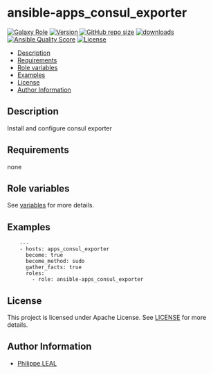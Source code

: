# ansible-apps_consul_exporter

[![Galaxy Role](https://img.shields.io/badge/galaxy-apps_consul_exporter-purple?style=flat)](https://galaxy.ansible.com/lotusnoir/apps_consul_exporter)
[![Version](https://img.shields.io/github/release/lotusnoir/ansible-apps_consul_exporter.svg)](https://github.com/lotusnoir/ansible-apps_consul_exporter/releases/latest)
[![GitHub repo size](https://img.shields.io/github/repo-size/lotusnoir/ansible-apps_consul_exporter?color=orange&style=flat)](https://galaxy.ansible.com/lotusnoir/apps_consul_exporter)
[![downloads](https://img.shields.io/ansible/role/d/)](https://galaxy.ansible.com/lotusnoir/apps_consul_exporter)
[![Ansible Quality Score](https://img.shields.io/ansible/quality/)](https://galaxy.ansible.com/lotusnoir/apps_consul_exporter)
[![License](https://img.shields.io/badge/license-Apache--2.0-brightgreen?style=flat)](https://opensource.org/licenses/Apache-2.0)

<!-- START doctoc generated TOC please keep comment here to allow auto update -->
<!-- DON'T EDIT THIS SECTION, INSTEAD RE-RUN doctoc TO UPDATE -->

- [Description](#description)
- [Requirements](#requirements)
- [Role variables](#role-variables)
- [Examples](#examples)
- [License](#license)
- [Author Information](#author-information)

<!-- END doctoc generated TOC please keep comment here to allow auto update -->

## Description

Install and configure consul exporter
## Requirements

none

## Role variables

See [variables](/defaults/main.yml) for more details.

## Examples

        ---
        - hosts: apps_consul_exporter
          become: true
          become_method: sudo
          gather_facts: true
          roles:
            - role: ansible-apps_consul_exporter


## License

This project is licensed under Apache License. See [LICENSE](/LICENSE) for more details.

## Author Information

- [Philippe LEAL](https://github.com/lotusnoir)
